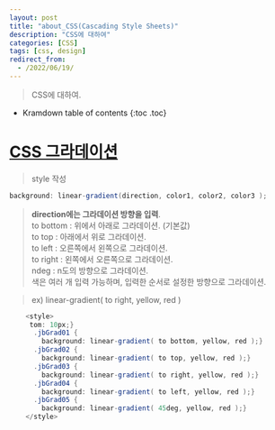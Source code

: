 ```yaml
---
layout: post
title: "about_CSS(Cascading Style Sheets)"
description: "CSS에 대하여"
categories: [CSS]
tags: [css, design]
redirect_from:
  - /2022/06/19/
---
```


> CSS에 대하여.

* Kramdown table of contents
{:toc .toc}

# <ins>CSS 그라데이션</ins>
> style 작성  
~~~cs
background: linear-gradient(direction, color1, color2, color3 );
~~~

> <b>direction에는 그라데이션 방향을 입력</b>.  
to bottom : 위에서 아래로 그라데이션. (기본값)  
to top : 아래에서 위로 그라데이션.  
to left : 오른쪽에서 왼쪽으로 그라데이션.  
to right : 왼쪽에서 오른쪽으로 그라데이션.  
ndeg : n도의 방향으로 그라데이션.  
색은 여러 개 입력 가능하며, 입력한 순서로 설정한 방향으로 그라데이션. 

> ex) linear-gradient( to right, yellow, red )
~~~cs
    <style>
     tom: 10px;}
      .jbGrad01 {
        background: linear-gradient( to bottom, yellow, red );}
      .jbGrad02 {
        background: linear-gradient( to top, yellow, red );}
      .jbGrad03 {
        background: linear-gradient( to right, yellow, red );}
      .jbGrad04 {
        background: linear-gradient( to left, yellow, red );}
      .jbGrad05 {
        background: linear-gradient( 45deg, yellow, red );}
    </style>
~~~